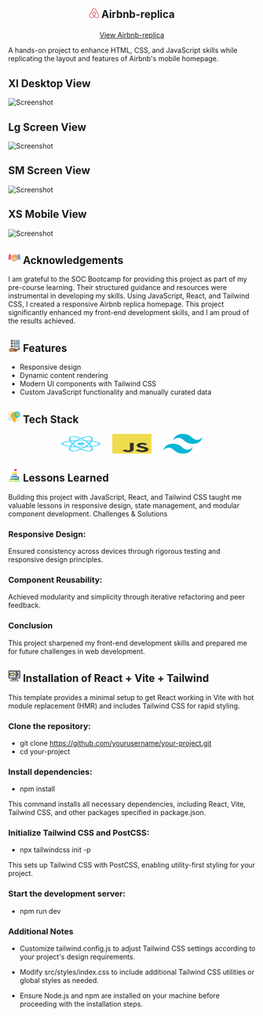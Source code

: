 
## <p align="center"><img src="src/assets/airbnb-1.svg" alt="Logo" width="20" height="20"> Airbnb-replica</p>


<p align="center">
  <a href="https://kirangadhavi.github.io/airbnb-replica/">View Airbnb-replica</a></p>

A hands-on project to enhance HTML, CSS, and JavaScript skills while replicating the layout and features of Airbnb's mobile homepage.
## Xl Desktop View
![Screenshot](src/assets/desktop.png)
## Lg Screen View
![Screenshot](src/assets/tablet.png)
## SM Screen View
![Screenshot](src/assets/tabletSM.png)
## XS Mobile View
![Screenshot](src/assets/mobile.png)


## <img src="src/assets/handshake.png" alt="Logo" width="25" height="25"> Acknowledgements

I am grateful to the SOC Bootcamp for providing this project as part of my pre-course learning. Their structured guidance and resources were instrumental in developing my skills. Using JavaScript, React, and Tailwind CSS, I created a responsive Airbnb replica homepage. This project significantly enhanced my front-end development skills, and I am proud of the results achieved.

## <img src="src/assets/new-features.png" alt="Logo" width="25" height="25"> Features

- Responsive design
- Dynamic content rendering
- Modern UI components with Tailwind CSS
- Custom JavaScript functionality and manually curated data

## <img src="src/assets/tech-icon.png" alt="Logo" width="25" height="25"> Tech Stack

<p align="center">
  <img src="src/assets/react-2.svg" alt="React Logo" width="80" height="40" style="margin-right: 20px;">
  <img src="src/assets/logo-javascript.svg" alt="JavaScript Logo" width="80" height="40" style="margin-right: 20px;">
  <img src="src/assets/tailwind-css-2.svg" alt="Tailwind CSS Logo" width="80" height="40">
</p>

## <img src="src/assets/goal.png" alt="Logo" width="25" height="25"> Lessons Learned

Building this project with JavaScript, React, and Tailwind CSS taught me valuable lessons in responsive design, state management, and modular component development.
Challenges & Solutions

### Responsive Design:
Ensured consistency across devices through rigorous testing and responsive design principles.

### Component Reusability:
Achieved modularity and simplicity through iterative refactoring and peer feedback.

### Conclusion
This project sharpened my front-end development skills and prepared me for future challenges in web development.

## <img src="src/assets/install.png" alt="Logo" width="25" height="25"> Installation of React + Vite + Tailwind 

This template provides a minimal setup to get React working in Vite with hot module replacement (HMR) and includes Tailwind CSS for rapid styling.
### Clone the repository:
* git clone https://github.com/yourusername/your-project.git
* cd your-project
### Install dependencies:

* npm install

This command installs all necessary dependencies, including React, Vite, Tailwind CSS, and other packages specified in package.json.

### Initialize Tailwind CSS and PostCSS:
* npx tailwindcss init -p

This sets up Tailwind CSS with PostCSS, enabling utility-first styling for your project.

### Start the development server:
* npm run dev

### Additional Notes

* Customize tailwind.config.js to adjust Tailwind CSS settings according to your project's design requirements.

* Modify src/styles/index.css to include additional Tailwind CSS utilities or global styles as needed.
    
* Ensure Node.js and npm are installed on your machine before proceeding with the installation steps.

